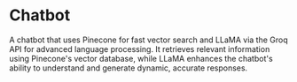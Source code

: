 # Chatbot
A chatbot that uses Pinecone for fast vector search and LLaMA via the Groq API for advanced language processing. It retrieves relevant information using Pinecone's vector database, while LLaMA enhances the chatbot's ability to understand and generate dynamic, accurate responses.
